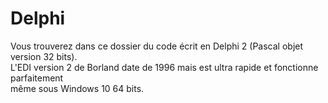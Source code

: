 # Delphi

Vous trouverez dans ce dossier du code écrit en Delphi 2 (Pascal objet version 32 bits).<br>
L'EDI version 2 de Borland date de 1996 mais est ultra rapide et fonctionne parfaitement<br>
même sous Windows 10 64 bits. 
